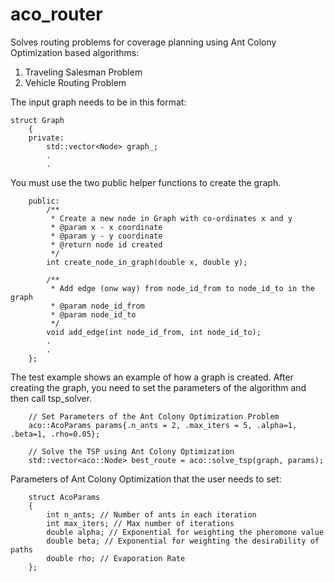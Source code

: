 # aco_router
Solves routing problems for coverage planning using Ant Colony Optimization based algorithms:
1. Traveling Salesman Problem
2. Vehicle Routing Problem

The input graph needs to be in this format: 

```
struct Graph
    {
    private:
        std::vector<Node> graph_;
        .
        .

```

You must use the two public helper functions to create the graph.
```
    public:
        /**
         * Create a new node in Graph with co-ordinates x and y
         * @param x - x coordinate
         * @param y - y coordinate
         * @return node id created
         */
        int create_node_in_graph(double x, double y);
        
        /**
         * Add edge (onw way) from node_id_from to node_id_to in the graph
         * @param node_id_from
         * @param node_id_to
         */
        void add_edge(int node_id_from, int node_id_to);
        .
        .
    };
```

The test example shows an example of how a graph is created. After creating the graph, you need to set the parameters of the algorithm and then call tsp_solver.
```
    // Set Parameters of the Ant Colony Optimization Problem
    aco::AcoParams params{.n_ants = 2, .max_iters = 5, .alpha=1, .beta=1, .rho=0.05};

    // Solve the TSP using Ant Colony Optimization
    std::vector<aco::Node> best_route = aco::solve_tsp(graph, params);
```


Parameters of Ant Colony Optimization that the user needs to set:
```
    struct AcoParams
    {
        int n_ants; // Number of ants in each iteration 
        int max_iters; // Max number of iterations
        double alpha; // Exponential for weighting the pheromone value 
        double beta; // Exponential for weighting the desirability of paths
        double rho; // Evaporation Rate
    };
```
